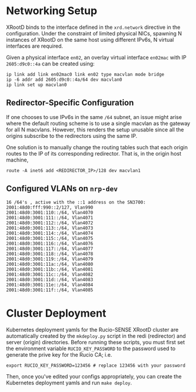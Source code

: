 # Networking Setup

XRootD binds to the interface defined in the `xrd.network` directive in the configuration. Under the constraint of limited physical NICs, spawning N instances of XRootD on the same host using different IPv6s, N virtual interfaces are required.

Given a physical interface `en02`, an overlay virtual interface `en02mac` with IP `2605:d9c0::4a` can be created using:

```
ip link add link en02mac0 link en02 type macvlan mode bridge
ip -6 addr add 2605:d9c0::4a/64 dev macvlan0
ip link set up macvlan0
```
## Redirector-Specific Configuration
If one chooses to use IPv6s in the same `/64` subnet, an issue might arise where the default routing scheme is to use a single macvlan as the gateway for all N macvlans. However, this renders the setup unusable since all the origins subscribe to the redirectors using the same IP.

One solution is to manually change the routing tables such that each origin routes to the IP of its corresponding redirector. That is, in the origin host machine,

```
route -A inet6 add <REDIRECTOR_IP>/128 dev macvlan1
```

## Configured VLANs on `nrp-dev`
```
16 /64's , active with the ::1 address on the SN3700:
2001:48d0:fff:990::2/127, Vlan990
2001:48d0:3001:110::/64, Vlan4070
2001:48d0:3001:111::/64, Vlan4071
2001:48d0:3001:112::/64, Vlan4072
2001:48d0:3001:113::/64, Vlan4073
2001:48d0:3001:114::/64, Vlan4074
2001:48d0:3001:115::/64, Vlan4075
2001:48d0:3001:116::/64, Vlan4076
2001:48d0:3001:117::/64, Vlan4077
2001:48d0:3001:118::/64, Vlan4078
2001:48d0:3001:119::/64, Vlan4079
2001:48d0:3001:11a::/64, Vlan4080
2001:48d0:3001:11b::/64, Vlan4081
2001:48d0:3001:11c::/64, Vlan4082
2001:48d0:3001:11d::/64, Vlan4083
2001:48d0:3001:11e::/64, Vlan4084
2001:48d0:3001:11f::/64, Vlan4085
```

# Cluster Deployment

Kubernetes deployment yamls for the Rucio-SENSE XRootD cluster are automatically created by the `mkdeploy.py` script in the redi (redirector) and server (origin) directories.
Before running these scripts, you must first set the environment variable `RUCIO_KEY_PASSWORD` to the password used to generate the prive key for the Rucio CA; i.e.
```
export RUCIO_KEY_PASSWORD=123456 # replace 123456 with your password
```
Then, once you've edited your configs appropriately, you can create the Kubernetes deployment yamls and run `make deploy`.
